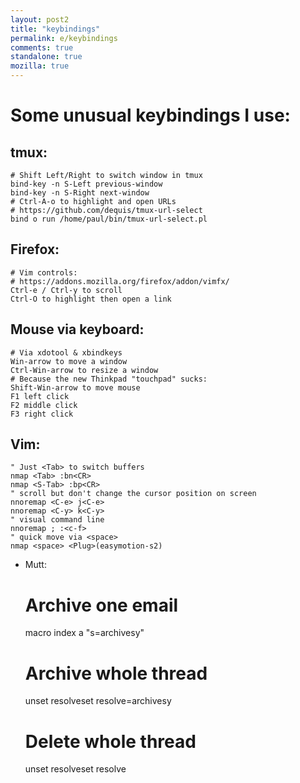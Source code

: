```yaml
---
layout: post2
title: "keybindings"
permalink: e/keybindings
comments: true
standalone: true
mozilla: true
---
```


# Some unusual keybindings I use:

## tmux:

    # Shift Left/Right to switch window in tmux
    bind-key -n S-Left previous-window
    bind-key -n S-Right next-window
    # Ctrl-A-o to highlight and open URLs
    # https://github.com/dequis/tmux-url-select
    bind o run /home/paul/bin/tmux-url-select.pl

## Firefox:

    # Vim controls:
    # https://addons.mozilla.org/firefox/addon/vimfx/
    Ctrl-e / Ctrl-y to scroll
    Ctrl-O to highlight then open a link

## Mouse via keyboard:

    # Via xdotool & xbindkeys
    Win-arrow to move a window
    Ctrl-Win-arrow to resize a window
    # Because the new Thinkpad "touchpad" sucks:
    Shift-Win-arrow to move mouse
    F1 left click
    F2 middle click
    F3 right click

## Vim:

    " Just <Tab> to switch buffers
    nmap <Tab> :bn<CR>
    nmap <S-Tab> :bp<CR>
    " scroll but don't change the cursor position on screen
    nnoremap <C-e> j<C-e>
    nnoremap <C-y> k<C-y>
    " visual command line
    nnoremap ; :<c-f>
    " quick move via <space>
    nmap <space> <Plug>(easymotion-s2)

- Mutt:

    # Archive one email
    macro index a "s=archives<enter>y"
    # Archive whole thread
    <enter-command>unset resolve<Enter><tag-thread><enter-command>set resolve<Enter><tag-prefix><save-message>=archives<Enter>y
    # Delete whole thread
    <enter-command>unset resolve<Enter><tag-thread><enter-command>set resolve<Enter><tag-prefix><delete-message>
